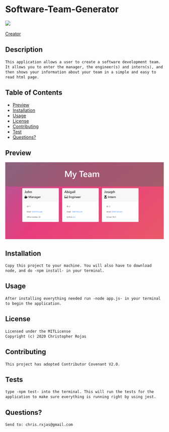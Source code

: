  # Software-Team-Generator
  ![](https://img.shields.io/badge/License-MITLicense-yellow)

  [Creator](https://github.com/rxjas)

  ## Description 
    This application allows a user to create a software development team. It allows you to enter the manager, the engineer(s) and intern(s), and then shows your information about your team in a simple and easy to read html page.

  ## Table of Contents
  * [Preview](#Preview)
  * [Installation](#Installation)
  * [Usage](#Usage)
  * [License](#License)
  * [Contributing](#Contributing)
  * [Test](#Tests)
  * [Questions?](#Questions?)
     
  ## Preview
  ![](/Assets/preview.PNG)


  ## Installation
    Copy this project to your machine. You will also have to download node, and do -npm install- in your terminal.

  ## Usage
    After installing everything needed run -node app.js- in your terminal to begin the application.

  ## License
    Licensed under the MITLicense
    Copyright (c) 2020 Christopher Rojas

  ## Contributing
    This project has adopted Contributor Covenant V2.0. 

  ## Tests
    type -npm test- into the terminal. This will run the tests for the application to make sure everything is running right by using jest.

  ## Questions?
    Send to: chris.rxjas@gmail.com


